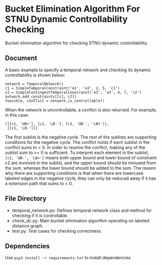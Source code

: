# Bucket Elimination Algorithm For STNU Dynamic Controllability Checking

Bucket elimination algorithm for checking STNU dynamic controllability.

## Document
A basic example to specify a temporal network and checking its dynamic controllability is shown below:
```
network = TemporalNetwork()
c1 = SimpleTemporalConstraint('e1', 'e2', 2, 5, 'c1')
c2 = SimpleContingentTemporalConstraint('e3', 'e2', 4, 7, 'c2')
network.add_constraints([c1, c2])
feasible, conflict = network.is_controllable()
```

When the network is uncontrollable, a conflict is also returned. For example, in this case:
```
[[[c1, 'UB+'], [c1, 'LB-'], [c2, 'UB-', 'LB+']],
 [[c1, 'LB-']]]
```
The first sublist is the negative cycle. The rest of the sublists are supporting conditions for the negative cycle.
The conflict holds if each sublist in the conflict sums to < 0. In order to resolve the conflict, making any of the sublist sum to >= 0 is sufficient. 
To interpret each element in the sublist, `[c2, 'UB-', 'LB+']` means both upper bound and lower bound of constraint c2 are involved in the sublist, and the upper bound should be minused from the sum, whereas the lower bound should be added to the sum.
The reason why there are supporting conditions is that when there are lowercase labeled edges in the negative cycle, they can only be reduced away if it has a extension path that sums to < 0.

## File Directory
* temporal_network.py: Defines temporal network class and method for checking if it is controllable.
* check_dc.py: Main bucket elimination algorithm operating on labeled distance graph.
* test.py: Test cases for checking correctness.

## Dependencies
Use `pip3 install -r requirements.txt` to install dependencies